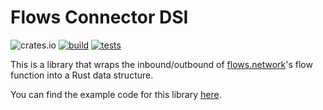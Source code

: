 # Flows Connector DSI

![crates.io](https://img.shields.io/crates/v/flows-connector-dsi.svg)
[![build](https://github.com/flows-network/flows-connector-dsi/actions/workflows/build.yml/badge.svg)](https://github.com/flows-network/flows-connector-dsi/actions/workflows/build.yml)
[![tests](https://github.com/flows-network/flows-connector-dsi/actions/workflows/tests.yml/badge.svg)](https://github.com/flows-network/flows-connector-dsi/actions/workflows/tests.yml)

This is a library that wraps the inbound/outbound of [flows.network](https://flows.network)'s flow function into a Rust data structure.

You can find the example code for this library [here](https://github.com/second-state/flow-functions).

